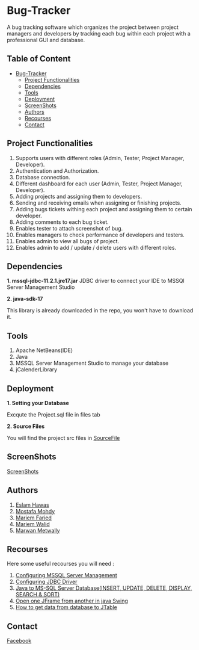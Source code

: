 # Bug-Tracker
A bug tracking software which organizes the project between project managers and developers by tracking each bug within each project with a professional GUI and database.

## Table of Content
- [Bug-Tracker](#bug-tracker)
  * [Project Functionalities](#project-functionalities)
  * [Dependencies](#dependencies)
  * [Tools](#tools)
  * [Deployment](#deployment)
  * [ScreenShots](#screenshots)
  * [Authors](#authors)
  * [Recourses](#recourses)
  * [Contact](#contact)
  

## Project Functionalities
1.  Supports users with different roles (Admin, Tester, Project Manager, Developer).
2.  Authentication and Authorization.
3.  Database connection.
4.  Different dashboard for each user (Admin, Tester, Project Manager, Developer).
5.  Adding projects and assigning them to developers.
6.  Sending and receiving emails when assigning or finishing projects.
7.  Adding bugs tickets withing each project and assigning them to certain developer.
8.  Adding comments to each bug ticket.
9.  Enables tester to attach screenshot of bug.
10. Enables managers to check performance of developers and testers.
11. Enables admin to view all bugs of project.
12. Enables admin to add / update / delete users with different roles.

## Dependencies
**1. mssql-jdbc-11.2.1.jre17.jar**
JDBC driver to connect your IDE to MSSQl Server Management Studio

**2. java-sdk-17**

This library is already downloaded in the repo, you won't have to download it.

## Tools
1. Apache NetBeans(IDE)
2. Java
4. MSSQL Server Management Studio to manage your database
5. jCalenderLibrary 


## Deployment
**1. Setting your Database**

Excqute the Project.sql file in  files tab 

**2. Source Files**

You will find the project src files in [SourceFile](Login)

## ScreenShots
[ScreenShots](ScreenShots)




## Authors
1. [Eslam Hawas](https://github.com/eslamhawas)
2. [Mostafa Mohdy](https://github.com/momohdy)
3. [Mariem Faried](https://github.com/Mariemfaried35)
4. [Mariem Walid](https://github.com/Mariemwalid)
5. [Marwan Metwally](https://github.com/MarwanMet123)

## Recourses

Here some useful recourses you will need :

1. [Configuring MSSQL Server Management](https://www.youtube.com/watch?v=9k3ZmPsxar8)
2. [Configuring JDBC Driver](https://www.youtube.com/watch?v=VTmEFkanUso) 
3. [Java to MS-SQL Server Database(INSERT, UPDATE, DELETE, DISPLAY, SEARCH & SORT)](https://www.youtube.com/watch?v=UeElnmcsKKc&t=902s) 
4. [Open one JFrame from another in java Swing](https://www.youtube.com/watch?v=3dlvseTkRHg)
5. [How to get data from database to JTable](https://www.youtube.com/watch?v=frafcK6fhdQ&list=PLv1XiDDk9Y4dL6tCfVND9OUCWDoUZ7fz1&index=6)

## Contact 

[Facebook](https://web.facebook.com/Eslamm96)


